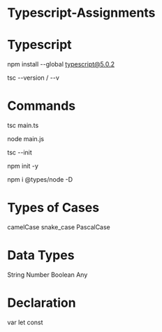 # Typescript-Assignments

# Typescript
<!-- Install Typescript -->
npm install --global typescript@5.0.2 
<!-- Check ts version -->
tsc --version / --v

# Commands
<!-- Compile ts to js -->
tsc main.ts
<!-- Run Js file -->
node main.js
<!-- Create tsconfig.json file -->
tsc --init
<!-- Create package.json file -->
npm init -y
<!-- Create 2 Files => node-modules & package-lock.json -->
npm i @types/node -D


# Types of Cases

camelCase
snake_case
PascalCase

# Data Types

String 
Number
Boolean <!-- True / False  -->
Any

# Declaration 

var  <!-- old method -->
let  <!-- can be change -->
const <!-- remain constant, cannot be change-->



<!--  -->